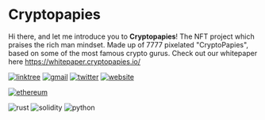 # Cryptopapies

Hi there, and let me introduce you to **Cryptopapies**!
The NFT project which praises the rich man mindset.
Made up of 7777 pixelated "CryptoPapies", based on some of the most famous crypto gurus. Check out our whitepaper here <https://whitepaper.cryptopapies.io/>


[![linktree](https://img.shields.io/badge/linktree-39E09B?style=for-the-badge&logo=linktree&logoColor=white)](https://linktr.ee/cryptopapies)
[![gmail](https://img.shields.io/badge/Gmail-D14836?style=for-the-badge&logo=gmail&logoColor=white)](mailto:info@cryptopapies.io)
[![twitter](https://img.shields.io/badge/Twitter-1DA1F2?style=for-the-badge&logo=twitter&logoColor=white)](https://twitter.com/cryptopapies)
[![website](https://img.shields.io/badge/website-000000?style=for-the-badge&logo=About.me&logoColor=white)](https://cryptopapies.io)

[![ethereum](https://img.shields.io/badge/Ethereum-3C3C3D?style=for-the-badge&logo=Ethereum&logoColor=white)](https://etherscan.io/address/0xa0647F0Da8B541C8876C234Bc9C4dC50F19515ea)

![rust](https://img.shields.io/badge/Rust-000000?style=for-the-badge&logo=rust&logoColor=white)
![solidity](https://img.shields.io/badge/Solidity-%23363636.svg?style=for-the-badge&logo=solidity&logoColor=white)
![python](https://img.shields.io/badge/Python-FFD43B?style=for-the-badge&logo=python&logoColor=blue)
